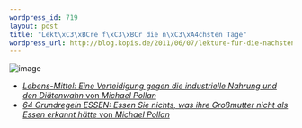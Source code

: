 ```yaml
--- 
wordpress_id: 719
layout: post
title: "Lekt\xC3\xBCre f\xC3\xBCr die n\xC3\xA4chsten Tage"
wordpress_url: http://blog.kopis.de/2011/06/07/lekture-fur-die-nachsten-tage/
---
```

<img style="display: block; margin-right: auto; margin-left: auto;" src="http://blog.kopis.de/wp-content/uploads/2011/06/wpid-1307472583181.jpg" alt="image" />
<ul>
	<li><a href="http://www.amazon.de/Lebens-Mittel-Verteidigung-industrielle-Nahrung-Di%C3%A4tenwahn/dp/3442218721/kopisde-21"><em>Lebens-Mittel: Eine Verteidigung gegen die industrielle Nahrung und den Diätenwahn</em> von <em>Michael Pollan</em></a></li>
	<li><a href="http://www.amazon.de/64-Grundregeln-ESSEN-Gro%C3%9Fmutter-erkannt/dp/3442219507/kopisde-21"><em>64 Grundregeln ESSEN: Essen Sie nichts, was ihre Großmutter nicht als Essen erkannt hätte</em> von <em>Michael Pollan</em></a></li>
</ul>
